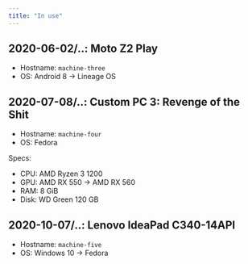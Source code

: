 ```yaml
---
title: "In use"
---
```


## 2020-06-02/..: Moto Z2 Play

* Hostname: `machine-three`
* OS: Android 8 -> Lineage OS

## 2020-07-08/..: Custom PC 3: Revenge of the Shit

* Hostname: `machine-four`
* OS: Fedora

Specs:

* CPU: AMD Ryzen 3 1200
* GPU: AMD RX 550 -> AMD RX 560
* RAM: 8 GiB
* Disk: WD Green 120 GB

## 2020-10-07/..: Lenovo IdeaPad C340-14API

* Hostname: `machine-five`
* OS: Windows 10 -> Fedora
